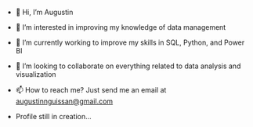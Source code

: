 - 👋 Hi, I’m Augustin
- 👀 I’m interested in improving my knowledge of data management
- 🌱 I’m currently working to improve my skills in SQL, Python, and Power BI
- 💞️ I’m looking to collaborate on everything related to data analysis and visualization
- 📫 How to reach me? Just send me an email at augustinnguissan@gmail.com

- Profile still in creation... 

<!---
Gustiyn/Gustiyn is a ✨ special ✨ repository because its `README.md` (this file) appears on your GitHub profile.
You can click the Preview link to take a look at your changes.
--->
